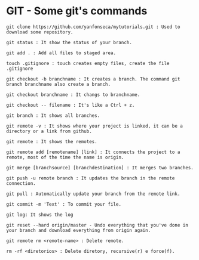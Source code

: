 
# GIT - Some git's commands

    git clone https://github.com/yanfonseca/mytutorials.git : Used to download some repository. 

    git status : It show the status of your branch. 
    
    git add . : Add all files to staged area.
    
    touch .gitignore : touch creates empty files, create the file .gitignore
    
    git checkout -b branchname : It creates a branch. The command git branch branchname also create a branch.
    
    git checkout branchname : It changs to branchname.
    
    git checkout -- filename : It's like a Ctrl + z.
    
    git branch : It shows all branches.
    
    git remote -v : It shows where your project is linked, it can be a directory or a link from github.
    
    git remote : It shows the remotes.
    
    git remote add [remotename] [link] : It connects the project to a remote, most of the time the name is origin.
    
    git merge [branchsource] [branchdestination] : It merges two branches.
    
    git push -u remote branch : It updates the branch in the remote connection.
    
    git pull : Automatically update your branch from the remote link. 
    
    git commit -m 'Text' : To commit your file.
    
    git log: It shows the log
    
    git reset --hard origin/master - Undo everything that you've done in your branch and download everything from origin again. 
    
    git remote rm <remote-name> : Delete remote. 
    
    rm -rf <diretorios> : Delete diretory, recursive(r) e force(f).

